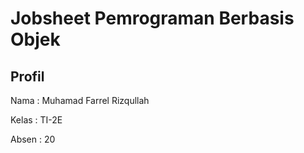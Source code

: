 # Jobsheet Pemrograman Berbasis Objek

## Profil
Nama : Muhamad Farrel Rizqullah

Kelas : TI-2E

Absen : 20

